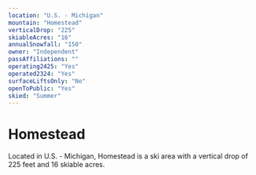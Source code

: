 ```yaml
---
location: "U.S. - Michigan"
mountain: "Homestead"
verticalDrop: "225"
skiableAcres: "16"
annualSnowfall: "150"
owner: "Independent"
passAffiliations: ""
operating2425: "Yes"
operated2324: "Yes"
surfaceLiftsOnly: "No"
openToPublic: "Yes"
skied: "Summer"
---
```


# Homestead

Located in U.S. - Michigan, Homestead is a ski area with a vertical drop of 225 feet and 16 skiable acres.